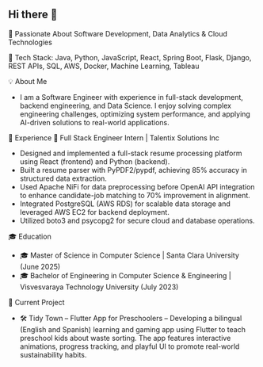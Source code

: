 ## Hi there 👋

🔹 Passionate About Software Development, Data Analytics & Cloud Technologies

🔹 Tech Stack: Java, Python, JavaScript, React, Spring Boot, Flask, Django, REST APIs, SQL, AWS, Docker, Machine Learning, Tableau 

💡 About Me
- I am a Software Engineer with experience in full-stack development, backend engineering, and Data Science. I enjoy solving complex engineering challenges, optimizing system performance, and applying AI-driven solutions to real-world applications.

📌 Experience
💼 Full Stack Engineer Intern  | Talentix Solutions Inc
- Designed and implemented a full-stack resume processing platform using React (frontend) and Python (backend).
- Built a resume parser with PyPDF2/pypdf, achieving 85% accuracy in structured data extraction.
- Used Apache NiFi for data preprocessing before OpenAI API integration to enhance candidate-job matching to 70%
  improvement in alignment.
- Integrated PostgreSQL (AWS RDS) for scalable data storage and leveraged AWS EC2 for backend deployment.
- Utilized boto3 and psycopg2 for secure cloud and database operations.

🎓 Education
- 🎓 Master of Science in Computer Science | Santa Clara University (June 2025)
- 🎓 Bachelor of Engineering in Computer Science & Engineering | Visvesvaraya Technology University (July 2023)

🚀 Current Project
- 🛠 Tidy Town – Flutter App for Preschoolers – Developing a bilingual (English and Spanish) learning and gaming app using Flutter to teach preschool kids about waste sorting. The app features interactive animations, progress tracking, and playful UI to promote real-world sustainability habits.
